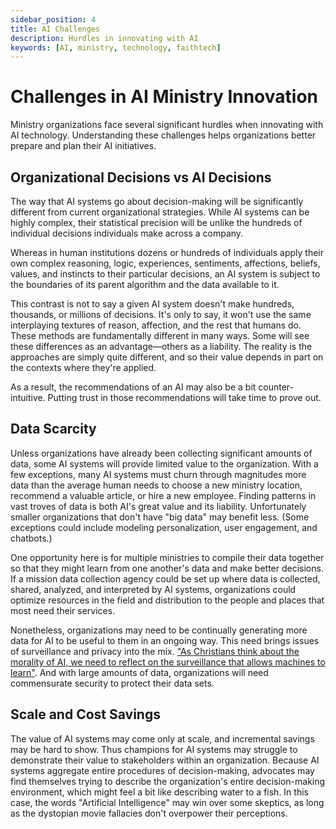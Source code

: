 ```yaml
---
sidebar_position: 4
title: AI Challenges
description: Hurdles in innovating with AI
keywords: [AI, ministry, technology, faithtech]
---
```


# Challenges in AI Ministry Innovation

Ministry organizations face several significant hurdles when innovating with AI technology. Understanding these challenges helps organizations better prepare and plan their AI initiatives.

## Organizational Decisions vs AI Decisions

The way that AI systems go about decision-making will be significantly different from current organizational strategies. While AI systems can be highly complex, their statistical precision will be unlike the hundreds of individual decisions individuals make across a company. 

Whereas in human institutions dozens or hundreds of individuals apply their own complex reasoning, logic, experiences, sentiments, affections, beliefs, values, and instincts to their particular decisions, an AI system is subject to the boundaries of its parent algorithm and the data available to it.

This contrast is not to say a given AI system doesn't make hundreds, thousands, or millions of decisions. It's only to say, it won't use the same interplaying textures of reason, affection, and the rest that humans do. These methods are fundamentally different in many ways. Some will see these differences as an advantage—others as a liability. The reality is the approaches are simply quite different, and so their value depends in part on the contexts where they're applied.

As a result, the recommendations of an AI may also be a bit counter-intuitive. Putting trust in those recommendations will take time to prove out.

## Data Scarcity

Unless organizations have already been collecting significant amounts of data, some AI systems will provide limited value to the organization. With a few exceptions, many AI systems must churn through magnitudes more data than the average human needs to choose a new ministry location, recommend a valuable article, or hire a new employee. Finding patterns in vast troves of data is both AI's great value and its liability. Unfortunately smaller organizations that don't have "big data" may benefit less. (Some exceptions could include modeling personalization, user engagement, and chatbots.)

One opportunity here is for multiple ministries to compile their data together so that they might learn from one another's data and make better decisions. If a mission data collection agency could be set up where data is collected, shared, analyzed, and interpreted by AI systems, organizations could optimize resources in the field and distribution to the people and places that most need their services.

Nonetheless, organizations may need to be continually generating more data for AI to be useful to them in an ongoing way. This need brings issues of surveillance and privacy into the mix. ["As Christians think about the morality of AI, we need to reflect on the surveillance that allows machines to learn"](https://medium.com/ai-and-christianity/artificial-intelligence-in-christian-thought-and-practice-20ec8635a94f). And with large amounts of data, organizations will need commensurate security to protect their data sets.

## Scale and Cost Savings

The value of AI systems may come only at scale, and incremental savings may be hard to show. Thus champions for AI systems may struggle to demonstrate their value to stakeholders within an organization. Because AI systems aggregate entire procedures of decision-making, advocates may find themselves trying to describe the organization's entire decision-making environment, which might feel a bit like describing water to a fish. In this case, the words "Artificial Intelligence" may win over some skeptics, as long as the dystopian movie fallacies don't overpower their perceptions.
